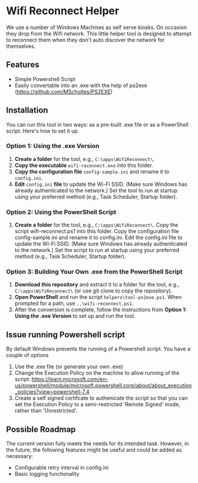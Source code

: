 
# Wifi Reconnect Helper

We use a number of Windows Machines as self serve kiosks. On occasion they drop from the Wifi network. This little helper tool is designed to attempt to reconnect them when they don't auto discover the network for themselves.

## Features

- Simple Powershell Script
- Easily convertable into an .exe with the help of ps2exe (https://github.com/MScholtes/PS2EXE)

## Installation

You can run this tool in two ways: as a pre-built .exe file or as a PowerShell script. Here's how to set it up.

### Option 1: Using the .exe Version

1. **Create a folder** for the tool, e.g., `C:\apps\WifiReconnect\`.
2. **Copy the executable** `wifi-reconnect.exe` into this folder.
3. **Copy the configuration file** `config-sample.ini` and rename it to `config.ini`.
4. **Edit** `config.ini` **file** to update the Wi-Fi SSID. (Make sure Windows has already authenticated to the network.)
Set the tool to run at startup using your preferred method (e.g., Task Scheduler, Startup folder).

### Option 2: Using the PowerShell Script

1. **Create a folder** for the tool, e.g., `C:\apps\WifiReconnect\`.
Copy the script wifi-reconnect.ps1 into this folder.
Copy the configuration file config-sample.ini and rename it to config.ini.
Edit the config.ini file to update the Wi-Fi SSID. (Make sure Windows has already authenticated to the network.)
Set the script to run at startup using your preferred method (e.g., Task Scheduler, Startup folder).

### Option 3: Building Your Own .exe from the PowerShell Script

1. **Download this repository** and extract it to a folder for the tool, e.g., `C:\apps\WifiReconnect\` (or use git clone to copy the repository).
2. **Open PowerShell** and run the script `helpers\tool-ps2exe.ps1`. When prompted for a path, use `..\wifi-reconnect.ps1`.
3. After the conversion is complete, follow the instructions from **Option 1: Using the .exe Version** to set up and run the tool.


## Issue running Powershell script

By default Windows prevents the running of a Powershell script.
You have a couple of options

1. Use the .exe file (or generate your own .exe)
2. Change the Execution Policy on the machine to allow running of the script:
https://learn.microsoft.com/en-us/powershell/module/microsoft.powershell.core/about/about_execution_policies?view=powershell-7.4
3. Create a self signed certifcate to authenicate the script so that you can set the Execution Policy to a semi-restricted 'Remote Signed' mode, rather than 'Unrestricted'.


## Possible Roadmap

The current version fully meets the needs for its intended task. However, in the future, the following features might be useful and could be added as necessary:

- Configurable retry interval in config.ini
- Basic logging functionality